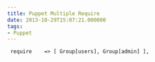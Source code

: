 ```yaml
---
title: Puppet Multiple Require
date: 2013-10-29T15:07:21.000000
tags: 
- Puppet
---
```



~~~
 require    => [ Group[users], Group[admin] ],
~~~
